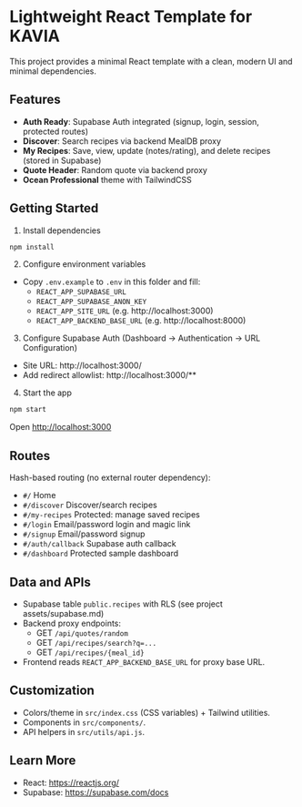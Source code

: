 # Lightweight React Template for KAVIA

This project provides a minimal React template with a clean, modern UI and minimal dependencies.

## Features

- **Auth Ready**: Supabase Auth integrated (signup, login, session, protected routes)
- **Discover**: Search recipes via backend MealDB proxy
- **My Recipes**: Save, view, update (notes/rating), and delete recipes (stored in Supabase)
- **Quote Header**: Random quote via backend proxy
- **Ocean Professional** theme with TailwindCSS

## Getting Started

1) Install dependencies
```bash
npm install
```

2) Configure environment variables
- Copy `.env.example` to `.env` in this folder and fill:
  - `REACT_APP_SUPABASE_URL`
  - `REACT_APP_SUPABASE_ANON_KEY`
  - `REACT_APP_SITE_URL` (e.g. http://localhost:3000)
  - `REACT_APP_BACKEND_BASE_URL` (e.g. http://localhost:8000)

3) Configure Supabase Auth (Dashboard → Authentication → URL Configuration)
- Site URL: http://localhost:3000/
- Add redirect allowlist: http://localhost:3000/**

4) Start the app
```bash
npm start
```
Open [http://localhost:3000](http://localhost:3000)

## Routes

Hash-based routing (no external router dependency):
- `#/` Home
- `#/discover` Discover/search recipes
- `#/my-recipes` Protected: manage saved recipes
- `#/login` Email/password login and magic link
- `#/signup` Email/password signup
- `#/auth/callback` Supabase auth callback
- `#/dashboard` Protected sample dashboard

## Data and APIs

- Supabase table `public.recipes` with RLS (see project assets/supabase.md)
- Backend proxy endpoints:
  - GET `/api/quotes/random`
  - GET `/api/recipes/search?q=...`
  - GET `/api/recipes/{meal_id}`
- Frontend reads `REACT_APP_BACKEND_BASE_URL` for proxy base URL.

## Customization

- Colors/theme in `src/index.css` (CSS variables) + Tailwind utilities.
- Components in `src/components/`.
- API helpers in `src/utils/api.js`.

## Learn More

- React: https://reactjs.org/
- Supabase: https://supabase.com/docs
